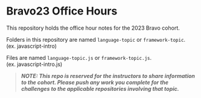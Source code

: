 # Bravo23 Office Hours

This repository holds the office hour notes for the 2023 Bravo cohort. 

Folders in this repository are named `language-topic` or `framework-topic`.  
(ex. javascript-intro)  

Files are named `language-topic.js` or `framework-topic.js`.  
(ex. javascript-intro.js)   

> ***NOTE: This repo is reserved for the instructors to share information to the cohort. Please push any work you complete for the challenges to the applicable repositories involving that topic.***